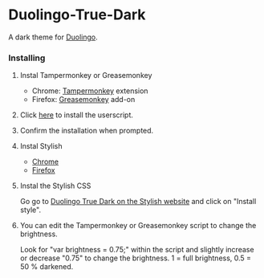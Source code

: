 # Duolingo-True-Dark
A dark theme for [Duolingo](https://www.duolingo.com/).

### Installing

1. Instal Tampermonkey or Greasemonkey
   - Chrome: [Tampermonkey](https://chrome.google.com/webstore/detail/dhdgffkkebhmkfjojejmpbldmpobfkfo) extension
   - Firefox: [Greasemonkey](https://addons.mozilla.org/en-US/firefox/addon/greasemonkey/) add-on

2. Click [here](https://github.com/arekolek/Duolingo-True-Dark/raw/master/DuoTrueDark.js) to install the userscript.

3. Confirm the installation when prompted.

4. Instal Stylish

   - [Chrome](https://chrome.google.com/webstore/detail/stylish-custom-themes-for/fjnbnpbmkenffdnngjfgmeleoegfcffe)
   - [Firefox](https://addons.mozilla.org/en-US/firefox/addon/stylish/)

5. Instal the Stylish CSS

   Go go to [Duolingo True Dark on the Stylish website](https://userstyles.org/styles/151083/duolingo-true-dark) and click on "Install style".

6. You can edit the Tampermonkey or Greasemonkey script to change the brightness.

   Look for "var brightness = 0.75;" within the script and slightly increase or decrease "0.75" to change the brightness. 1 = full brightness, 0.5 = 50 % darkened.
